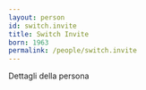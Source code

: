 ```yaml
---
layout: person
id: switch.invite
title: Switch Invite
born: 1963
permalink: /people/switch.invite
---
```


Dettagli della persona 